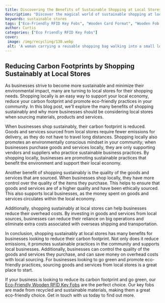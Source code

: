 ```yaml
---
title: Discovering the Benefits of Sustainable Shopping at Local Stores
description: "Discover the magical world of sustainable shopping at local stores Learn the many benefits from better quality products to supporting local communities and the environment"
keywords: sustainable stores
tags: ["Eco-Friendly RFID Key Fobs", "Wooden Card Format", "Wooden Fob Format", "Retail Stores"]
author: Curtis
categories: ["Eco Friendly RFID Key Fobs"]
cover: 
 image: /img/recycling/130.webp
 alt: 'A woman carrying a reusable shopping bag walking into a small local store'
---
```

## Reducing Carbon Footprints by Shopping Sustainably at Local Stores

As businesses strive to become more sustainable and minimize their environmental impact, many are turning to local stores for their shopping needs. Shopping locally is an easy way to support your local economy, reduce your carbon footprint and promote eco-friendly practices in your community. In this blog post, we'll explore the many benefits of shopping sustainably and why more businesses should be considering local stores when sourcing materials, products and services. 

When businesses shop sustainably, their carbon footprint is reduced. Goods and services sourced from local stores require fewer emissions for delivery, as they do not have to travel long distances. Shopping locally also promotes an environmentally conscious mindset in your community; when businesses purchase goods and services locally, they are only supporting vendors and suppliers who practice sustainable business practices. By shopping locally, businesses are promoting sustainable practices that benefit the environment and support their local economy. 

Another benefit of shopping sustainably is the quality of the goods and services that are sourced. When businesses shop locally, they have more control over the quality of the items they purchase. This helps to ensure that goods and services are of a higher quality and have been ethically sourced. This also supports local businesses, as the money spent on goods and services circulates within the local economy. 

Additionally, shopping sustainably at local stores can help businesses reduce their overhead costs. By investing in goods and services from local sources, businesses can reduce their reliance on big operations and eliminate extra costs associated with overseas shipping and transportation.

In conclusion, shopping sustainably at local stores has many benefits for businesses looking to reduce their carbon footprint. Not only does it reduce emissions, it promotes sustainable practices in the community and supports local businesses. Additionally, businesses can control the quality of the goods and services they purchase, and can save money on overhead costs with local sourcing. For businesses looking to go green and promote eco-friendly practices, sourcing goods and services from local stores is a great place to start. 

If your business is looking to reduce its carbon footprint and go green, our [Eco-Friendly Wooden RFID Key Fobs](/eco-friendly-rfid-key-fobs) are the perfect choice. Our key fobs are made from recycled and sustainable materials, making them a great eco-friendly choice. Get in touch with us today to find out more.
